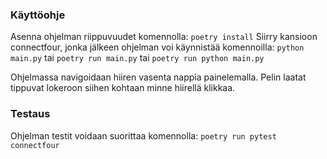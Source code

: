 ### Käyttöohje

Asenna ohjelman riippuvuudet komennolla:
```poetry install```
Siirry kansioon connectfour, jonka jälkeen ohjelman voi käynnistää komennoilla:
```python main.py``` tai ```poetry run main.py``` tai ```poetry run python main.py```

Ohjelmassa navigoidaan hiiren vasenta nappia painelemalla.
Pelin laatat tippuvat lokeroon siihen kohtaan minne hiirellä klikkaa.

### Testaus

Ohjelman testit voidaan suorittaa komennolla:
```poetry run pytest connectfour```
